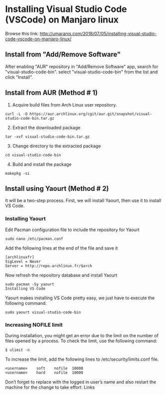 # Installing Visual Studio Code (VSCode) on Manjaro linux

Browse this link: http://umaranis.com/2018/07/05/installing-visual-studio-code-vscode-on-manjaro-linux/

## Install from "Add/Remove Software"

After enabling "AUR" repository in "Add/Remove Software" app, search for "visual-studio-code-bin". select "visual-studio-code-bin" from the list and click "Install".

## Install from AUR (Method # 1)

1. Acquire build files from Arch Linux user repository.
```
curl -L -O https://aur.archlinux.org/cgit/aur.git/snapshot/visual-studio-code-bin.tar.gz
```
2. Extract the downloaded package
```
tar -xvf visual-studio-code-bin.tar.gz
```
3. Change directory to the extracted package
```
cd visual-studio-code-bin
```
4. Build and install the package
```
makepkg -si
```

## Install using Yaourt (Method # 2)

It will be a two-step process. First, we will install Yaourt, then use it to install VS Code.

### Installing Yaourt

Edit Pacman configuration file to include the repository for Yaourt
```
sudo nano /etc/pacman.conf
```
Add the following lines at the end of the file and save it
```
[archlinuxfr]
SigLevel = Never
Server = http://repo.archlinux.fr/$arch
```
Now refresh the repository database and install Yaourt
```
sudo pacman -Sy yaourt
Installing VS Code
```
Yaourt makes installing VS Code pretty easy, we just have to execute the following command.
```
sudo yaourt visual-studio-code-bin
```

### Increasing NOFILE limit

During installation, you might get an error due to the limit on the number of files opened by a process.
To check the limit, use the following command:
```
$ ulimit -n
```
To increase the limit, add the following lines to /etc/security/limits.conf file.
```
<username>    soft    nofile  10000
<username>    hard    nofile  10000
```
Don’t forget to replace <username> with the logged in user’s name and also restart the machine for the change to take effort.
Links
